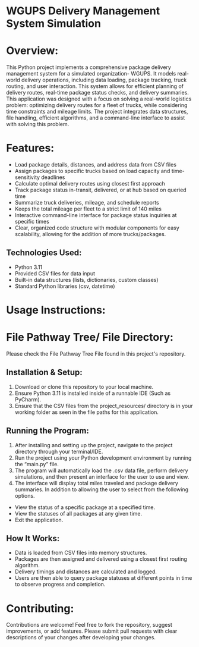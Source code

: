 # WGUPS Delivery Management System Simulation
# Overview:
This Python project implements a comprehensive package delivery management system for a simulated organization- WGUPS. It models real-world delivery operations, including data loading, package tracking, truck routing, and user interaction. This system allows for efficient planning of delivery routes, real-time package status checks, and delivery summaries. This application was designed with a focus on solving a real-world logistics problem: optimizing delivery routes for a fleet of trucks, while considering time constraints and mileage limits. The project integrates data structures, file handling, efficient algorithms, and a command-line interface to assist with solving this problem.
# Features:
-	Load package details, distances, and address data from CSV files
-	Assign packages to specific trucks based on load capacity and time-sensitivity deadlines
-	Calculate optimal delivery routes using closest first approach
-	Track package status in-transit, delivered, or at hub based on queried time
-	Summarize truck deliveries, mileage, and schedule reports
-	Keeps the total mileage per fleet to a strict limit of 140 miles
-	Interactive command-line interface for package status inquiries at specific times
-	Clear, organized code structure with modular components for easy scalability, allowing for the addition of more trucks/packages.
## Technologies Used:
-	Python 3.11
-	Provided CSV files for data input
-	Built-in data structures (lists, dictionaries, custom classes)
-	Standard Python libraries (csv, datetime)

# Usage Instructions:

# File Pathway Tree/ File Directory:
Please check the File Pathway Tree File found in this project's repository.

## Installation & Setup:
1.	Download or clone this repository to your local machine.
2.	Ensure Python 3.11 is installed inside of a runnable IDE (Such as PyCharm).
3.	Ensure that the CSV files from the project_resources/ directory is in your working folder as seen in the file paths for this application.
## Running the Program:
1.	After installing and setting up the project, navigate to the project directory through your terminal/IDE.
2.	Run the project using your Python development environment by running the “main.py” file.
3.	The program will automatically load the .csv data file, perform delivery simulations, and then present an interface for the user to use and view.
4.	The interface will display total miles traveled and package delivery summaries. In addition to allowing the user to select from the following options.
-	View the status of a specific package at a specified time.
-	View the statuses of all packages at any given time.
-	Exit the application.
## How It Works:
-	Data is loaded from CSV files into memory structures.
-	Packages are then assigned and delivered using a closest first routing algorithm.
-	Delivery timings and distances are calculated and logged.
-	Users are then able to query package statuses at different points in time to observe progress and completion.
# Contributing:
Contributions are welcome! Feel free to fork the repository, suggest improvements, or add features. Please submit pull requests with clear descriptions of your changes after developing your changes.
